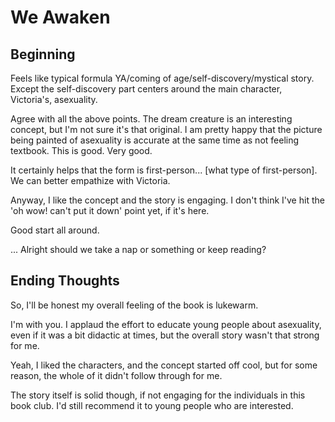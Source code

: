 # We Awaken 

## Beginning

Feels like typical formula YA/coming of age/self-discovery/mystical story.  Except the self-discovery part centers around the main character, Victoria's, asexuality.  

Agree with all the above points.  The dream creature is an interesting concept, but I'm not sure it's that original.  I am pretty happy that the picture being painted of asexuality is accurate at the same time as not feeling textbook.  This is good.  Very good.

It certainly helps that the form is first-person... [what type of first-person].  We can better empathize with Victoria.  

Anyway, I like the concept and the story is engaging.  I don't think I've hit the 'oh wow! can't put it down' point yet, if it's here.

Good start all around.  

... Alright should we take a nap or something or keep reading?  

## Ending Thoughts
So, I'll be honest my overall feeling of the book is lukewarm.  

I'm with you.  I applaud the effort to educate young people about asexuality, even if it was a bit didactic at times, but the overall story wasn't that strong for me.

Yeah, I liked the characters, and the concept started off cool, but for some reason, the whole of it didn't follow through for me.  

The story itself is solid though, if not engaging for the individuals in this book club.  I'd still recommend it to young people who are interested.


